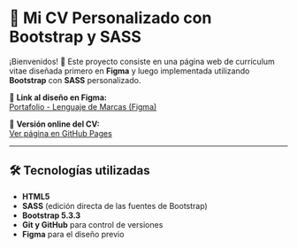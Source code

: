 # 📄 Mi CV Personalizado con Bootstrap y SASS

¡Bienvenidos! 🚀 Este proyecto consiste en una página web de currículum vitae diseñada primero en **Figma** y luego implementada utilizando **Bootstrap** con **SASS** personalizado.

🔗 **Link al diseño en Figma:**  
[Portafolio - Lenguaje de Marcas (Figma)](https://www.figma.com/design/oY4J4FqHy4awXPAUsUwjZ5/Portafolio---Lenguaje-de-Marcas?node-id=57-18&t=vOVg97QMgzeb5SnM-1)

🔗 **Versión online del CV:**  
[Ver página en GitHub Pages](https://oscarfhdev.github.io/)  

---

## 🛠 Tecnologías utilizadas

- **HTML5**  
- **SASS** (edición directa de las fuentes de Bootstrap)  
- **Bootstrap 5.3.3**  
- **Git y GitHub** para control de versiones  
- **Figma** para el diseño previo 
